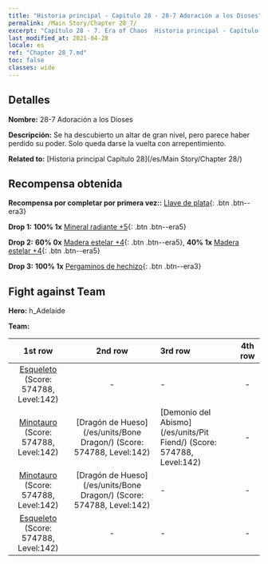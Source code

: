 ```yaml
---
title: "Historia principal - Capítulo 28 - 28-7 Adoración a los Dioses"
permalink: /Main Story/Chapter 28_7/
excerpt: "Capítulo 28 - 7. Era of Chaos  Historia principal - Capítulo 28_7. 28-7 Adoración a los Dioses"
last_modified_at: 2021-04-28
locale: es
ref: "Chapter 28_7.md"
toc: false
classes: wide
---
```


## Detalles

 **Nombre:** 28-7 Adoración a los Dioses

 **Descripción:** Se ha descubierto un altar de gran nivel, pero parece haber perdido su poder. Solo queda darse la vuelta con arrepentimiento.

 **Related to:** [Historia principal Capítulo 28](/es/Main Story/Chapter 28/)

## Recompensa obtenida

 **Recompensa por completar por primera vez::** [Llave de plata](/ItemsES/con_693/){: .btn .btn--era3}

 **Drop 1:** **100% 1x** [Mineral radiante +5](/ItemsES/mat_96/){: .btn .btn--era5}

 **Drop 2:** **60% 0x** [Madera estelar +4](/ItemsES/mat_90/){: .btn .btn--era5}, **40% 1x** [Madera estelar +4](/ItemsES/mat_90/){: .btn .btn--era5}

 **Drop 3:** **100% 1x** [Pergaminos de hechizo](/ItemsES/con_694/){: .btn .btn--era3}


## Fight against Team
 **Hero:** h_Adelaide

 **Team:**


  | 1st row | 2nd row | 3rd row | 4th row |
  |:----:|:----:|:----|:----:|
  | [Esqueleto](/es/units/Skeleton/) (Score: 574788, Level:142)  | - | - | - |
  | [Minotauro](/es/units/Minotaur/) (Score: 574788, Level:142)  | [Dragón de Hueso](/es/units/Bone Dragon/) (Score: 574788, Level:142)  | [Demonio del Abismo](/es/units/Pit Fiend/) (Score: 574788, Level:142)  | - |
  | [Minotauro](/es/units/Minotaur/) (Score: 574788, Level:142)  | [Dragón de Hueso](/es/units/Bone Dragon/) (Score: 574788, Level:142)  | - | - |
  | [Esqueleto](/es/units/Skeleton/) (Score: 574788, Level:142)  | - | - | - |


